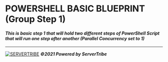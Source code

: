 # POWERSHELL BASIC BLUEPRINT (Group Step 1)
#### *This is basic step 1 that will hold two different steps of PowerShell Script that will run one step after another (Parallel Concurrency set to 1)*
---
[![SERVERTRIBE](https://www.servertribe.com/wp-content/themes/mars/assets/images/attune_logo.svg)](https://www.servertribe.com/)
***&copy;2021 Powered by ServerTribe***